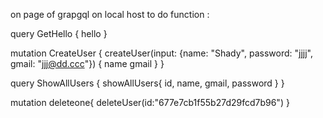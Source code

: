 on page of grapgql on local host to do function :

query GetHello {
  hello
}

mutation CreateUser {
  createUser(input: {name: "Shady", password: "jjjj", gmail: "jjj@dd.ccc"}) {
    name
    gmail
  }
}

query ShowAllUsers {
  showAllUsers{
    id,
    name,
    gmail,
    password
  }
}

mutation deleteone{
  deleteUser(id:"677e7cb1f55b27d29fcd7b96")
}